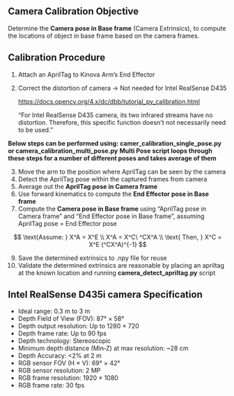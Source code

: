 
## **Camera Calibration Objective**

Determine the **Camera pose in Base frame** (Camera Extrinsics), to compute the locations of object in base frame based on the camera frames.


## Calibration **Procedure**

1. Attach an AprilTag to Kinova Arm’s End Effector
2. Correct the distortion of camera → Not needed for Intel RealSense D435
    
    https://docs.opencv.org/4.x/dc/dbb/tutorial_py_calibration.html
    
    “For Intel RealSense D435 camera, its two infrared streams have no distortion. Therefore, this specific function doesn't not necessarily need to be used.”
    
**Below steps can be performed using: camer_calibration_single_pose.py or camera_calibration_multi_pose.py**
**Multi Pose script loops through these steps for a number of different poses and takes average of them**

3. Move the arm to the position where AprilTag can be seen by the camera
4. Detect the AprilTag pose within the captured frames from camera
5. Average out the **AprilTag pose in Camera frame**
6. Use forward kinematics to compute the **End Effector pose in Base frame**
7. Compute the **Camera pose in Base frame** using “AprilTag pose in Camera frame” and “End Effector pose in Base frame”, assuming AprilTag pose = End Effector pose

$$
\text{Assume: } X^A = X^E \\
X^A = X^C\ ^CX^A \\
\text{ Then, } X^C = X^E (^CX^A)^{-1}
$$

9. Save the determined extrinsics to .npy file for reuse
8. Validate the determined extrinsics are reasonable by placing an apriltag at the known location and running **camera_detect_apriltag.py** script


## **Intel RealSense D435i camera Specification**

- Ideal range: 0.3 m to 3 m
- Depth Field of View (FOV): 87° × 58°
- Depth output resolution: Up to 1280 × 720
- Depth frame rate: Up to 90 fps
- Depth technology: Stereoscopic
- Minimum depth distance (Min‑Z) at max resolution: ~28 cm
- Depth Accuracy: <2% at 2 m
- RGB sensor FOV (H × V): 69° × 42°
- RGB sensor resolution: 2 MP
- RGB frame resolution: 1920 × 1080
- RGB frame rate: 30 fps
